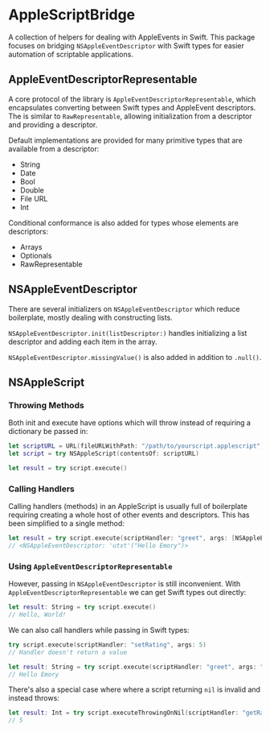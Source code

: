 # AppleScriptBridge

A collection of helpers for dealing with AppleEvents in Swift. This package focuses on bridging `NSAppleEventDescriptor` with Swift types for easier automation of scriptable applications.

## AppleEventDescriptorRepresentable

A core protocol of the library is `AppleEventDescriptorRepresentable`, which encapsulates converting between Swift types and AppleEvent descriptors. The is similar to `RawRepresentable`, allowing initialization from a descriptor and providing a descriptor.

Default implementations are provided for many primitive types that are available from a descriptor:

- String
- Date
- Bool
- Double
- File URL
- Int

Conditional conformance is also added for types whose elements are descriptors:

- Arrays
- Optionals
- RawRepresentable

## NSAppleEventDescriptor

There are several initializers on `NSAppleEventDescriptor` which reduce boilerplate, mostly dealing with constructing lists.

`NSAppleEventDescriptor.init(listDescriptor:)` handles initializing a list descriptor and adding each item in the array.

`NSAppleEventDescriptor.missingValue()` is also added in addition to `.null()`.

## NSAppleScript

### Throwing Methods

Both init and execute have options which will throw instead of requiring a dictionary be passed in:

```swift
let scriptURL = URL(fileURLWithPath: "/path/to/yourscript.applescript")
let script = try NSAppleScript(contentsOf: scriptURL)

let result = try script.execute()
```

### Calling Handlers

Calling handlers (methods) in an AppleScript is usually full of boilerplate requiring creating a whole host of other events and descriptors. This has been simplified to a single method:

```swift
let result = try script.execute(scriptHandler: "greet", args: [NSAppleEventDescriptor(string: "Emory")])
// <NSAppleEventDescriptor: 'utxt'("Hello Emory")>
```

### Using `AppleEventDescriptorRepresentable`

However, passing in `NSAppleEventDescriptor` is still inconvenient. With `AppleEventDescriptorRepresentable` we can get Swift types out directly:

```swift
let result: String = try script.execute()
// Hello, World!
```

We can also call handlers while passing in Swift types:

```swift
try script.execute(scriptHandler: "setRating", args: 5)
// Handler doesn't return a value

let result: String = try script.execute(scriptHandler: "greet", args: "Emory")
// Hello Emory
```

There's also a special case where where a script returning `nil` is invalid and instead throws:

```swift
let result: Int = try script.executeThrowingOnNil(scriptHandler: "getRating")
// 5
```
